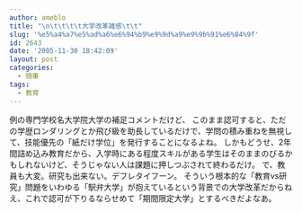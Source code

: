 ```yaml
---
author: ameblo
title: "\n\t\t\t\t大学改革雑感\t\t"
slug: '%e5%a4%a7%e5%ad%a6%e6%94%b9%e9%9d%a9%e9%9b%91%e6%84%9f'
id: 2643
date: '2005-11-30 18:42:09'
layout: post
categories:
  - 随筆
tags:
  - 教育
---
```


例の専門学校名大学院大学の補足コメントだけど、 このまま認可すると、ただの学歴ロンダリングとか飛び級を助長しているだけで、学問の積み重ねを無視して、技能優先の「紙だけ学位」を発行することになるよね。 しかもどうせ、2年間詰め込み教育だから、入学時にある程度スキルがある学生はそのままのびるかもしれないけど、そうじゃない人は課題に押しつぶされて終わるだけ。 で、教員も大変。研究も出来ない。デフレタイフーン。 そういう根本的な「教育vs研究」問題をいわゆる「駅弁大学」が抱えているという背景での大学改革だからねえ、これで認可が下りるならせめて「期間限定大学」とするべきだよなあ。